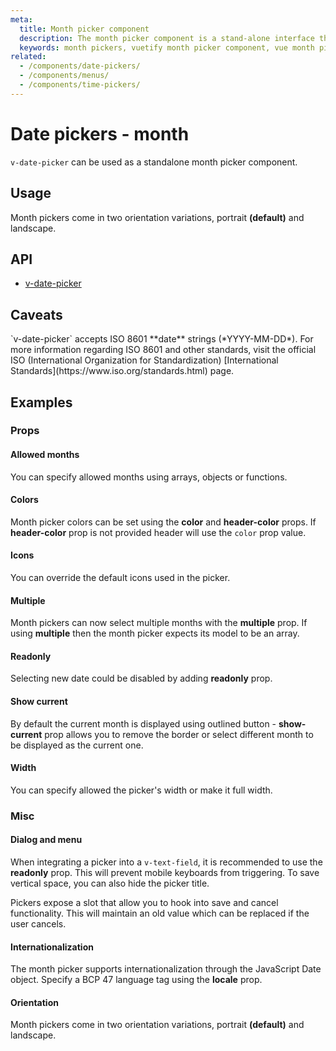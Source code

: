 ```yaml
---
meta:
  title: Month picker component
  description: The month picker component is a stand-alone interface that allows the selection of month or both month and year.
  keywords: month pickers, vuetify month picker component, vue month picker component
related:
  - /components/date-pickers/
  - /components/menus/
  - /components/time-pickers/
---
```


# Date pickers - month

`v-date-picker` can be used as a standalone month picker component.

<entry-ad />

## Usage

Month pickers come in two orientation variations, portrait **(default)** and landscape.

<example file="v-date-picker-month/usage" />

## API

- [v-date-picker](/api/v-date-picker)

## Caveats

<alert type="warning">
  `v-date-picker` accepts ISO 8601 **date** strings (*YYYY-MM-DD*). For more information regarding ISO 8601 and other standards, visit the official ISO (International Organization for Standardization) [International Standards](https://www.iso.org/standards.html) page.
</alert>

## Examples

### Props

#### Allowed months

You can specify allowed months using arrays, objects or functions.

<example file="v-date-picker-month/prop-allowed-months" />

#### Colors

Month picker colors can be set using the **color** and **header-color** props. If **header-color** prop is not provided header will use the `color` prop value.

<example file="v-date-picker-month/prop-colors" />

#### Icons

You can override the default icons used in the picker.

<example file="v-date-picker-month/prop-icons" />

#### Multiple

Month pickers can now select multiple months with the **multiple** prop. If using **multiple** then the month picker expects its model to be an array.

<example file="v-date-picker-month/prop-multiple" />

#### Readonly

Selecting new date could be disabled by adding **readonly** prop.

<example file="v-date-picker-month/prop-readonly" />

#### Show current

By default the current month is displayed using outlined button - **show-current** prop allows you to remove the border or select different month to be displayed as the current one.

<example file="v-date-picker-month/prop-show-current" />

#### Width

You can specify allowed the picker's width or make it full width.

<example file="v-date-picker-month/prop-width" />

### Misc

#### Dialog and menu

When integrating a picker into a `v-text-field`, it is recommended to use the **readonly** prop. This will prevent mobile keyboards from triggering. To save vertical space, you can also hide the picker title.

Pickers expose a slot that allow you to hook into save and cancel functionality. This will maintain an old value which can be replaced if the user cancels.

<example file="v-date-picker-month/misc-dialog-and-menu" />

#### Internationalization

The month picker supports internationalization through the JavaScript Date object. Specify a BCP 47 language tag using the **locale** prop.

<example file="v-date-picker-month/misc-internationalization" />

#### Orientation

Month pickers come in two orientation variations, portrait **(default)** and landscape.

<example file="v-date-picker-month/misc-orientation" />

<backmatter />
